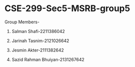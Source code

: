 # CSE-299-Sec5-MSRB-group5
Group Members-

1. Salman Shafi-2211386042

2. Jarinah Tasnim-2121026642

3. Jesmin Akter-2111382642

4. Sazid Rahman Bhuiyan-2131267642
